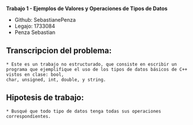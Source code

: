  **Trabajo 1 - Ejemplos de Valores y Operaciones
de Tipos de Datos**

- Github: SebastianePenza
- Legajo: 1733084
- Penza Sebastian

## Transcripcion del problema: 
    * Este es un trabajo no estructurado, que consiste en escribir un programa que ejemplifique el uso de los tipos de datos básicos de C++ vistos en clase: bool,
    char, unsigned, int, double, y string.

## Hipotesis de trabajo:
    * Busqué que todo tipo de datos tenga todas sus operaciones correspondientes.
    